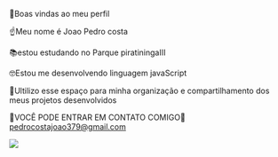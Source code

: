 👋Boas vindas ao meu perfil

☝Meu nome é Joao Pedro costa

📚estou estudando no Parque piratiningaIII

🤓Estou me desenvolvendo linguagem javaScript

📏Ultilizo esse espaço para minha organização e compartilhamento dos meus projetos desenvolvidos

📩VOCÊ PODE ENTRAR EM CONTATO COMIGO📩
  pedrocostajoao379@gmail.com

![](https://media1.tenor.com/m/VxV4t84xxucAAAAC/drogas-nao-karen-bachini.gif)

  
  
